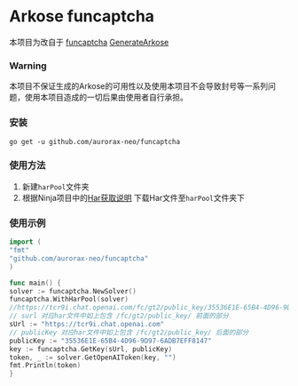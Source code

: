 # Arkose funcaptcha

本项目为改自于
[funcaptcha](https://github.com/acheong08/funcaptcha)
[GenerateArkose](https://github.com/Ink-Osier/GenerateArkose)

### Warning

本项目不保证生成的Arkose的可用性以及使用本项目不会导致封号等一系列问题，使用本项目造成的一切后果由使用者自行承担。

### 安装

```
go get -u github.com/aurorax-neo/funcaptcha
```

### 使用方法

1. 新建`harPool`文件夹
2. 根据Ninja项目中的[Har获取说明](https://github.com/gngpp/ninja/blob/main/doc/readme_zh.md#arkoselabs)
   下载Har文件至`harPool`文件夹下

### 使用示例

```go
import (
"fmt"
"github.com/aurorax-neo/funcaptcha"
)

func main() {
solver := funcaptcha.NewSolver()
funcaptcha.WithHarPool(solver)
//https://tcr9i.chat.openai.com/fc/gt2/public_key/35536E1E-65B4-4D96-9D97-6ADB7EFF8147
// surl 对应har文件中如上包含 /fc/gt2/public_key/ 前面的部分
sUrl := "https://tcr9i.chat.openai.com"
// publicKey 对应har文件中如上包含 /fc/gt2/public_key/ 后面的部分
publicKey := "35536E1E-65B4-4D96-9D97-6ADB7EFF8147"
key := funcaptcha.GetKey(sUrl, publicKey)
token, _ := solver.GetOpenAIToken(key, "")
fmt.Println(token)
}
```

